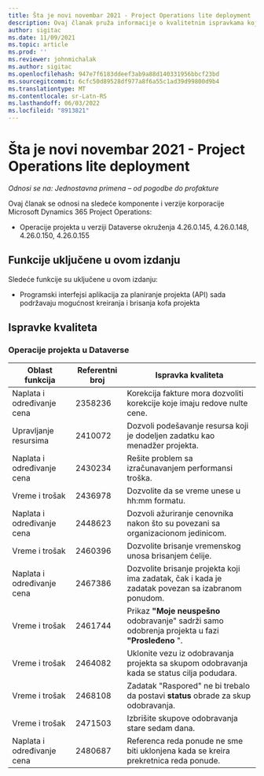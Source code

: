 ```yaml
---
title: Šta je novi novembar 2021 - Project Operations lite deployment
description: Ovaj članak pruža informacije o kvalitetnim ispravkama koje su dostupne u novembru 2021.
author: sigitac
ms.date: 11/09/2021
ms.topic: article
ms.prod: ''
ms.reviewer: johnmichalak
ms.author: sigitac
ms.openlocfilehash: 947e7f6183ddeef3ab9a88d140331956bbcf23bd
ms.sourcegitcommit: 6cfc50d89528df977a8f6a55c1ad39d99800d9b4
ms.translationtype: MT
ms.contentlocale: sr-Latn-RS
ms.lasthandoff: 06/03/2022
ms.locfileid: "8913821"
---
```

# <a name="whats-new-november-2021---project-operations-lite-deployment"></a>Šta je novi novembar 2021 - Project Operations lite deployment

_Odnosi se na: Jednostavna primena – od pogodbe do profakture_

Ovaj članak se odnosi na sledeće komponente i verzije korporacije Microsoft Dynamics 365 Project Operations:

- Operacije projekta u verziji Dataverse okruženja 4.26.0.145, 4.26.0.148, 4.26.0.150, 4.26.0.155
  
## <a name="features-included-in-this-release"></a>Funkcije uključene u ovom izdanju

Sledeće funkcije su uključene u ovom izdanju:

- Programski interfejsi aplikacija za planiranje projekta (API) sada podržavaju mogućnost kreiranja i brisanja kofa projekta

## <a name="quality-updates"></a>Ispravke kvaliteta

### <a name="project-operations-in-dataverse"></a>Operacije projekta u Dataverse

| Oblast funkcija | Referentni broj | Ispravka kvaliteta |
| --- | --- | --- |
| Naplata i određivanje cena | 2358236 | Korekcija fakture mora dozvoliti korekcije koje imaju redove nulte cene. |
| Upravljanje resursima | 2410072 | Dozvoli podešavanje resursa koji je dodeljen zadatku kao menadžer projekta. |
| Naplata i određivanje cena | 2430234 | Rešite problem sa izračunavanjem performansi troška. |
| Vreme i trošak | 2436978 | Dozvolite da se vreme unese u hh:mm formatu. |
| Naplata i određivanje cena | 2448623 | Dozvoli ažuriranje cenovnika nakon što su povezani sa organizacionom jedinicom. |
| Vreme i trošak | 2460396 | Dozvolite brisanje vremenskog unosa brisanjem ćelije. |
| Naplata i određivanje cena | 2467386 | Dozvolite brisanje projekta koji ima zadatak, čak i kada je zadatak povezan sa izabranom ponudom. |
| Vreme i trošak | 2461744 | Prikaz **"Moje neuspešno** odobravanje" sadrži samo odobrenja projekta u fazi **"Prosleđeno** ". |
| Vreme i trošak | 2464082 | Uklonite vezu iz odobravanja projekta sa skupom odobravanja kada se status cilja podudara. |
| Vreme i trošak | 2468108 | Zadatak "Raspored" ne bi trebalo da postavi **status** obrade za skup odobravanja. |
| Vreme i trošak | 2471503 | Izbrišite skupove odobravanja stare sedam dana. |
| Naplata i određivanje cena | 2480687 | Referenca reda ponude ne sme biti uklonjena kada se kreira prekretnica reda ponude. |
